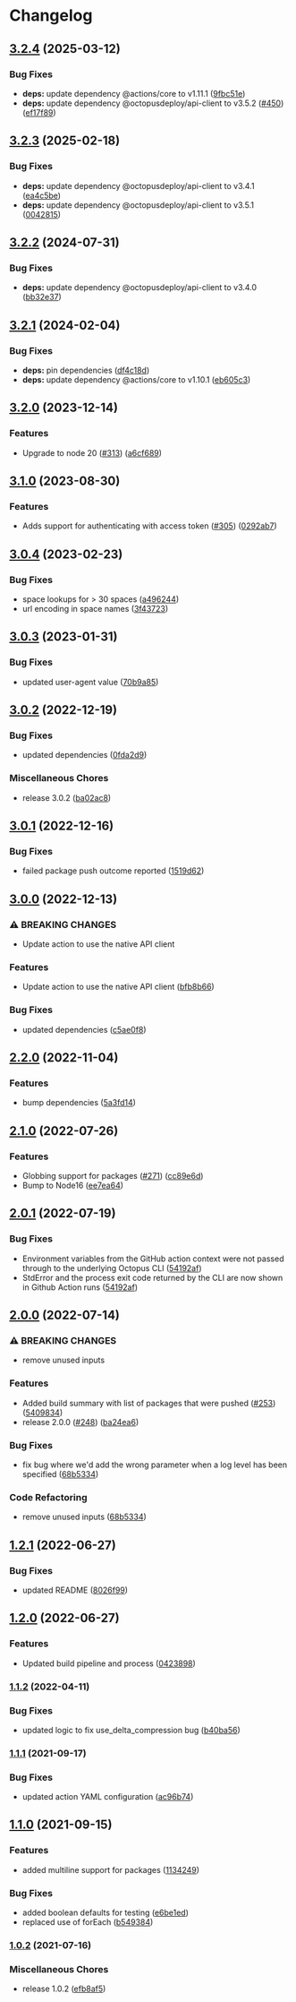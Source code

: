 # Changelog

## [3.2.4](https://github.com/OctopusDeploy/push-package-action/compare/v3.2.3...v3.2.4) (2025-03-12)


### Bug Fixes

* **deps:** update dependency @actions/core to v1.11.1 ([9fbc51e](https://github.com/OctopusDeploy/push-package-action/commit/9fbc51eb78b66fe95285509d46055f403cb5b8f3))
* **deps:** update dependency @octopusdeploy/api-client to v3.5.2 ([#450](https://github.com/OctopusDeploy/push-package-action/issues/450)) ([ef17f89](https://github.com/OctopusDeploy/push-package-action/commit/ef17f8964bc47d8d8ef66994f0d2dde90172a723))

## [3.2.3](https://github.com/OctopusDeploy/push-package-action/compare/v3.2.2...v3.2.3) (2025-02-18)


### Bug Fixes

* **deps:** update dependency @octopusdeploy/api-client to v3.4.1 ([ea4c5be](https://github.com/OctopusDeploy/push-package-action/commit/ea4c5be6bd409db3a86e2616aae5419b7f7315c4))
* **deps:** update dependency @octopusdeploy/api-client to v3.5.1 ([0042815](https://github.com/OctopusDeploy/push-package-action/commit/00428151751031afe5b00f61282bcd1cf9230ab6))

## [3.2.2](https://github.com/OctopusDeploy/push-package-action/compare/v3.2.1...v3.2.2) (2024-07-31)


### Bug Fixes

* **deps:** update dependency @octopusdeploy/api-client to v3.4.0 ([bb32e37](https://github.com/OctopusDeploy/push-package-action/commit/bb32e379925b30919779ea2ab28afe9acfb66bd1))

## [3.2.1](https://github.com/OctopusDeploy/push-package-action/compare/v3.2.0...v3.2.1) (2024-02-04)


### Bug Fixes

* **deps:** pin dependencies ([df4c18d](https://github.com/OctopusDeploy/push-package-action/commit/df4c18d59bd9c48e8a7ef8e51f6ac87460639102))
* **deps:** update dependency @actions/core to v1.10.1 ([eb605c3](https://github.com/OctopusDeploy/push-package-action/commit/eb605c399aefe00169aa9ba48a6f19e3a026850c))

## [3.2.0](https://github.com/OctopusDeploy/push-package-action/compare/v3.1.0...v3.2.0) (2023-12-14)


### Features

* Upgrade to node 20 ([#313](https://github.com/OctopusDeploy/push-package-action/issues/313)) ([a6cf689](https://github.com/OctopusDeploy/push-package-action/commit/a6cf68969a6e7579c29f4f1d81b97282a15d7549))

## [3.1.0](https://github.com/OctopusDeploy/push-package-action/compare/v3.0.4...v3.1.0) (2023-08-30)


### Features

* Adds support for authenticating with access token ([#305](https://github.com/OctopusDeploy/push-package-action/issues/305)) ([0292ab7](https://github.com/OctopusDeploy/push-package-action/commit/0292ab77d93c0f51818ce47d6ea8476791e9ed0e))

## [3.0.4](https://github.com/OctopusDeploy/push-package-action/compare/v3.0.3...v3.0.4) (2023-02-23)

### Bug Fixes

* space lookups for &gt; 30 spaces ([a496244](https://github.com/OctopusDeploy/push-package-action/commit/a49624404acc0e58123ade5656e95a39c047c144))
* url encoding in space names ([3f43723](https://github.com/OctopusDeploy/push-package-action/commit/3f437237001aa3eb9c3815e07d977668935e223b))

## [3.0.3](https://github.com/OctopusDeploy/push-package-action/compare/v3.0.2...v3.0.3) (2023-01-31)


### Bug Fixes

* updated user-agent value ([70b9a85](https://github.com/OctopusDeploy/push-package-action/commit/70b9a859acfc4e4da6e246fb41f6930e061393d0))

## [3.0.2](https://github.com/OctopusDeploy/push-package-action/compare/v3.0.1...v3.0.2) (2022-12-19)


### Bug Fixes

* updated dependencies ([0fda2d9](https://github.com/OctopusDeploy/push-package-action/commit/0fda2d9cd68b1b7b5ef610194f2025c043151fb3))


### Miscellaneous Chores

* release 3.0.2 ([ba02ac8](https://github.com/OctopusDeploy/push-package-action/commit/ba02ac803457d7e70aa6a7826b66ed541484c609))

## [3.0.1](https://github.com/OctopusDeploy/push-package-action/compare/v3.0.0...v3.0.1) (2022-12-16)


### Bug Fixes

* failed package push outcome reported ([1519d62](https://github.com/OctopusDeploy/push-package-action/commit/1519d62d98c7d679d11c765e3ff2fba3c75eb69e))

## [3.0.0](https://github.com/OctopusDeploy/push-package-action/compare/v2.2.0...v3.0.0) (2022-12-13)


### ⚠ BREAKING CHANGES

* Update action to use the native API client

### Features

* Update action to use the native API client ([bfb8b66](https://github.com/OctopusDeploy/push-package-action/commit/bfb8b662f41b0ad7e03124a8537a21cc82e776ce))


### Bug Fixes

* updated dependencies ([c5ae0f8](https://github.com/OctopusDeploy/push-package-action/commit/c5ae0f881fe84461f703dec14777c4ed4ff20244))

## [2.2.0](https://github.com/OctopusDeploy/push-package-action/compare/v2.1.0...v2.2.0) (2022-11-04)


### Features

* bump dependencies ([5a3fd14](https://github.com/OctopusDeploy/push-package-action/commit/5a3fd14b20d3b1bc6164be57004c1b0fe14ce7b6))

## [2.1.0](https://github.com/OctopusDeploy/push-package-action/compare/v2.0.1...v2.1.0) (2022-07-26)


### Features

* Globbing support for packages ([#271](https://github.com/OctopusDeploy/push-package-action/issues/271)) ([cc89e6d](https://github.com/OctopusDeploy/push-package-action/commit/cc89e6da8eb2bf96b387642fb8197f18887f3935))
* Bump to Node16 ([ee7ea64](https://github.com/OctopusDeploy/push-package-action/commit/ee7ea64100f514fa132bce04ffc9b72336599c40))

## [2.0.1](https://github.com/OctopusDeploy/push-package-action/compare/v2.0.0...v2.0.1) (2022-07-19)


### Bug Fixes

* Environment variables from the GitHub action context were not passed through to the underlying Octopus CLI ([54192af](https://github.com/OctopusDeploy/push-package-action/commit/54192af3e733e94e49e7498c37000c8b01572e52))
* StdError and the process exit code returned by the CLI are now shown in Github Action runs ([54192af](https://github.com/OctopusDeploy/push-package-action/commit/54192af3e733e94e49e7498c37000c8b01572e52))

## [2.0.0](https://github.com/OctopusDeploy/push-package-action/compare/v1.2.1...v2.0.0) (2022-07-14)


### ⚠ BREAKING CHANGES

* remove unused inputs

### Features

* Added build summary with list of packages that were pushed ([#253](https://github.com/OctopusDeploy/push-package-action/issues/253)) ([5409834](https://github.com/OctopusDeploy/push-package-action/commit/54098349935277c044f57f16750bd2fa3fb7e395))
* release 2.0.0 ([#248](https://github.com/OctopusDeploy/push-package-action/issues/248)) ([ba24ea6](https://github.com/OctopusDeploy/push-package-action/commit/ba24ea6be13e5e89c2e0faa4f3d29f7fade95ed1))


### Bug Fixes

* fix bug where we'd add the wrong parameter when a log level has been specified ([68b5334](https://github.com/OctopusDeploy/push-package-action/commit/68b5334348cdc49750f5f0bc6ce6a41df04b61ab))


### Code Refactoring

* remove unused inputs ([68b5334](https://github.com/OctopusDeploy/push-package-action/commit/68b5334348cdc49750f5f0bc6ce6a41df04b61ab))

## [1.2.1](https://github.com/OctopusDeploy/push-package-action/compare/v1.2.0...v1.2.1) (2022-06-27)


### Bug Fixes

* updated README ([8026f99](https://github.com/OctopusDeploy/push-package-action/commit/8026f99cf977bd6c24395d27ab245dbdac24781f))

## [1.2.0](https://github.com/OctopusDeploy/push-package-action/compare/v1.1.2...v1.2.0) (2022-06-27)


### Features

* Updated build pipeline and process ([0423898](https://github.com/OctopusDeploy/push-package-action/commit/0423898b33e11eed09eea039292e7189cd133105))

### [1.1.2](https://www.github.com/OctopusDeploy/push-package-action/compare/v1.1.1...v1.1.2) (2022-04-11)


### Bug Fixes

* updated logic to fix use_delta_compression bug ([b40ba56](https://www.github.com/OctopusDeploy/push-package-action/commit/b40ba56f58a70b8a2aea302ab6c2aebb793cfb3a))

### [1.1.1](https://www.github.com/OctopusDeploy/push-package-action/compare/v1.1.0...v1.1.1) (2021-09-17)


### Bug Fixes

* updated action YAML configuration ([ac96b74](https://www.github.com/OctopusDeploy/push-package-action/commit/ac96b7434354b159fe078b2d85333e1e6fb8e5cd))

## [1.1.0](https://www.github.com/OctopusDeploy/push-package-action/compare/v1.0.2...v1.1.0) (2021-09-15)


### Features

* added multiline support for packages ([1134249](https://www.github.com/OctopusDeploy/push-package-action/commit/11342498f4ff8c63384fcee80b8a3b3a712b8a3d))


### Bug Fixes

* added boolean defaults for testing ([e6be1ed](https://www.github.com/OctopusDeploy/push-package-action/commit/e6be1edb6c92ad7ba6e06f092ff8835b7d726f4e))
* replaced use of forEach ([b549384](https://www.github.com/OctopusDeploy/push-package-action/commit/b54938442c3b9c1355b32288a8a0c3bcaa5a632a))

### [1.0.2](https://www.github.com/OctopusDeploy/push-package-action/compare/v1.0.1...v1.0.2) (2021-07-16)


### Miscellaneous Chores

* release 1.0.2 ([efb8af5](https://www.github.com/OctopusDeploy/push-package-action/commit/efb8af54e31e03fc01d4e98772aee914bd67e307))
